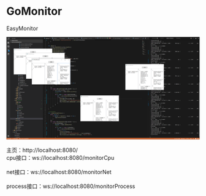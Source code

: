 # GoMonitor
EasyMonitor

![Image text](https://raw.githubusercontent.com/liuwangchen/GoMonitor/master/monitor/Image/monitor.png)

主页：http://localhost:8080/ 
<br/>cpu接口：ws://localhost:8080/monitorCpu
<br/>
<br/>net接口：ws://localhost:8080/monitorNet
<br/>
<br/>process接口：ws://localhost:8080/monitorProcess

